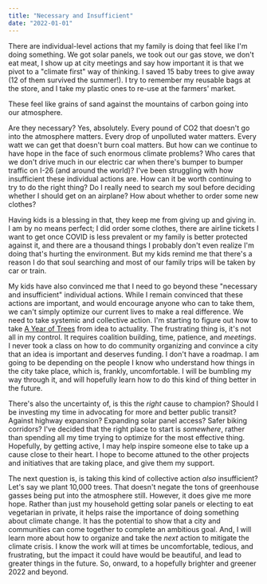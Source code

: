 ```yaml
---
title: "Necessary and Insufficient"
date: "2022-01-01"
---
```


There are individual-level actions that my family is doing that feel like I'm doing something. We got solar panels, we took out our gas stove, we don't eat meat, I show up at city meetings and say how important it is that we pivot to a "climate first" way of thinking. I saved 15 baby trees to give away (12 of them survived the summer!). I try to remember my reusable bags at the store, and I take my plastic ones to re-use at the farmers' market.

These feel like grains of sand against the mountains of carbon going into our atmosphere.

Are they necessary? Yes, absolutely. Every pound of CO2 that doesn't go into the atmosphere matters. Every drop of unpolluted water matters. Every watt we can get that doesn't burn coal matters. But how can we continue to have hope in the face of such enormous climate problems? Who cares that we don't drive much in our electric car when there's bumper to bumper traffic on I-26 (and around the world)? I've been struggling with how insufficient these individual actions are. How can it be worth continuing to try to do the right thing? Do I really need to search my soul before deciding whether I should get on an airplane? How about whether to order some new clothes?

Having kids is a blessing in that, they keep me from giving up and giving in. I am by no means perfect; I did order some clothes, there are airline tickets I want to get once COVID is less prevalent or my family is better protected against it, and there are a thousand things I probably don't even realize I'm doing that's hurting the environment. But my kids remind me that there's a reason I do that soul searching and most of our family trips will be taken by car or train.

My kids have also convinced me that I need to go beyond these "necessary and insufficient" individual actions. While I remain convinced that these actions are important, and would encourage anyone who can to take them, we can't simply optimize our current lives to make a real difference. We need to take systemic and collective action. I'm starting to figure out how to take [A Year of Trees](https://activated-blog.vercel.app/posts/0004year_of_trees) from idea to actuality. The frustrating thing is, it's not all in my control. It requires coalition building, time, patience, and _meetings_. I never took a class on how to do community organizing and convince a city that an idea is important and deserves funding. I don't have a roadmap. I am going to be depending on the people I know who understand how things in the city take place, which is, frankly, uncomfortable. I will be bumbling my way through it, and will hopefully learn how to do this kind of thing better in the future.

There's also the uncertainty of, is this the _right_ cause to champion? Should I be investing my time in advocating for more and better public transit? Against highway expansion? Expanding solar panel access? Safer biking corridors? I've decided that the right place to start is _somewhere_, rather than spending all my time trying to optimize for the most effective thing. Hopefully, by getting active, I may help inspire someone else to take up a cause close to their heart. I hope to become attuned to the other projects and initiatives that are taking place, and give them my support.

The next question is, is taking this kind of collective action _also_ insufficient? Let's say we plant 10,000 trees. That doesn't negate the tons of greenhouse gasses being put into the atmosphere still. However, it does give me more hope. Rather than just my household getting solar panels or electing to eat vegetarian in private, it helps raise the importance of doing something about climate change. It has the potential to show that a city and communities can come together to complete an ambitious goal. And, I will learn more about how to organize and take the _next_ action to mitigate the climate crisis. I know the work will at times be uncomfortable, tedious, and frustrating, but the impact it could have would be beautiful, and lead to greater things in the future. So, onward, to a hopefully brighter and greener 2022 and beyond.
